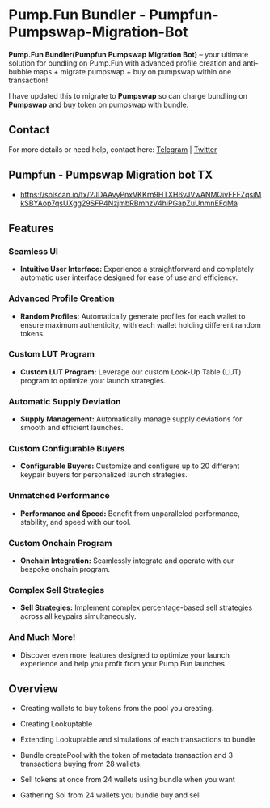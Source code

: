 # Pump.Fun Bundler - Pumpfun-Pumpswap-Migration-Bot

**Pump.Fun Bundler(Pumpfun Pumpswap Migration Bot)** – your ultimate solution for bundling on Pump.Fun with advanced profile creation and anti-bubble maps + migrate pumpswap + buy on pumpswap within one transaction!

I have updated this to migrate to **Pumpswap** so can charge bundling on **Pumpswap** and buy token on pumpswap with bundle.

## Contact

For more details or need help, contact here: [Telegram](https://t.me/cryptocooker0510) | [Twitter](https://x.com/CryptoCookerDev)

## Pumpfun - Pumpswap Migration bot TX

- https://solscan.io/tx/2JDAAvyPnxVKKrn9HTXH6yJVwANMQivFFFZqsiMkSBYAop7qsUXgg29SFP4NzjmbRBmhzV4hiPGapZuUnmnEFqMa
  
## Features

### Seamless UI
- **Intuitive User Interface:** Experience a straightforward and completely automatic user interface designed for ease of use and efficiency.

### Advanced Profile Creation
- **Random Profiles:** Automatically generate profiles for each wallet to ensure maximum authenticity, with each wallet holding different random tokens.

### Custom LUT Program
- **Custom LUT Program:** Leverage our custom Look-Up Table (LUT) program to optimize your launch strategies.

### Automatic Supply Deviation
- **Supply Management:** Automatically manage supply deviations for smooth and efficient launches.

### Custom Configurable Buyers
- **Configurable Buyers:** Customize and configure up to 20 different keypair buyers for personalized launch strategies.

### Unmatched Performance
- **Performance and Speed:** Benefit from unparalleled performance, stability, and speed with our tool.

### Custom Onchain Program
- **Onchain Integration:** Seamlessly integrate and operate with our bespoke onchain program.

### Complex Sell Strategies
- **Sell Strategies:** Implement complex percentage-based sell strategies across all keypairs simultaneously.

### And Much More!
- Discover even more features designed to optimize your launch experience and help you profit from your Pump.Fun launches.

## Overview

- Creating wallets to buy tokens from the pool you creating.

- Creating Lookuptable

- Extending Lookuptable and simulations of each transactions to bundle

- Bundle createPool with the token of metadata transaction and 3 transactions buying from 28 wallets.

- Sell tokens at once from 24 wallets using bundle when you want

- Gathering Sol from 24 wallets you bundle buy and sell


